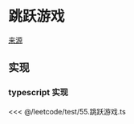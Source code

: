 # 跳跃游戏
[来源](https://leetcode.cn/problems/jump-game/)

## 实现

### typescript 实现

<<< @/leetcode/test/55.跳跃游戏.ts

